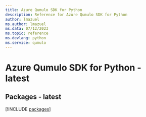 ```yaml
---
title: Azure Qumulo SDK for Python
description: Reference for Azure Qumulo SDK for Python
author: lmazuel
ms.author: lmazuel
ms.data: 07/12/2023
ms.topic: reference
ms.devlang: python
ms.service: qumulo
---
```

# Azure Qumulo SDK for Python - latest
## Packages - latest
[!INCLUDE [packages](qumulo-index.md)]